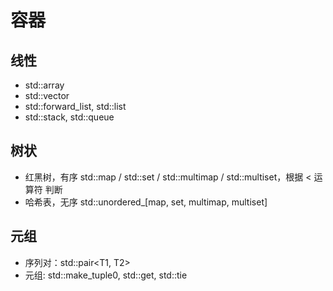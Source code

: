 # 容器

## 线性

+ std::array
+ std::vector
+ std::forward_list, std::list
+ std::stack, std::queue

## 树状

+ 红黑树，有序 std::map / std::set / std::multimap / std::multiset，根据 < 运算符 判断
+ 哈希表，无序 std::unordered_[map, set, multimap, multiset]

## 元组

+ 序列对：std::pair<T1, T2>
+  元组: std::make_tuple0, std::get<index>, std::tie